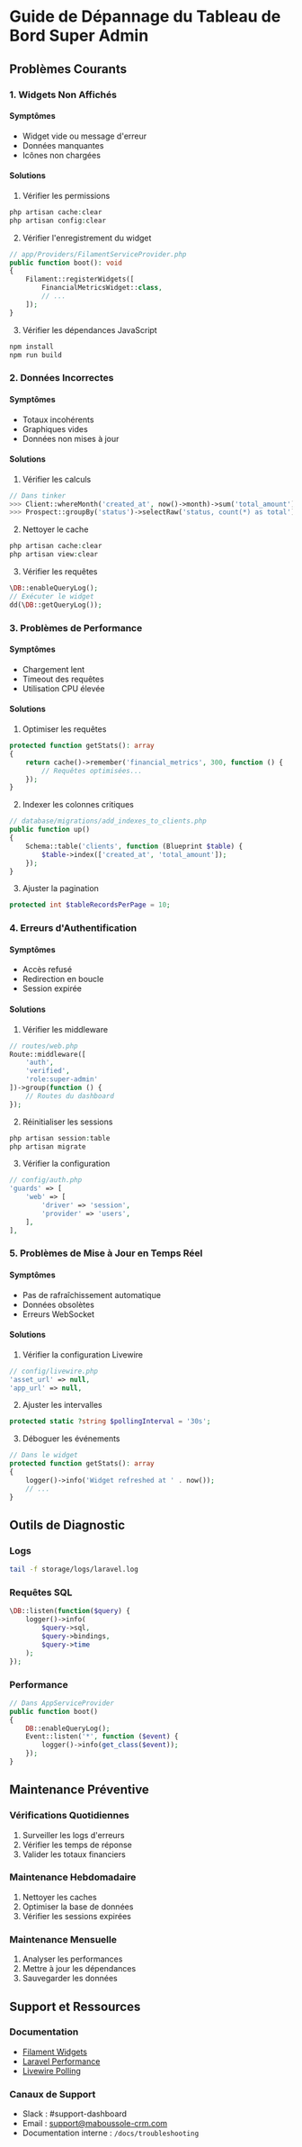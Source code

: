 # Guide de Dépannage du Tableau de Bord Super Admin

## Problèmes Courants

### 1. Widgets Non Affichés

#### Symptômes
- Widget vide ou message d'erreur
- Données manquantes
- Icônes non chargées

#### Solutions
1. Vérifier les permissions
```php
php artisan cache:clear
php artisan config:clear
```

2. Vérifier l'enregistrement du widget
```php
// app/Providers/FilamentServiceProvider.php
public function boot(): void
{
    Filament::registerWidgets([
        FinancialMetricsWidget::class,
        // ...
    ]);
}
```

3. Vérifier les dépendances JavaScript
```bash
npm install
npm run build
```

### 2. Données Incorrectes

#### Symptômes
- Totaux incohérents
- Graphiques vides
- Données non mises à jour

#### Solutions
1. Vérifier les calculs
```php
// Dans tinker
>>> Client::whereMonth('created_at', now()->month)->sum('total_amount')
>>> Prospect::groupBy('status')->selectRaw('status, count(*) as total')->get()
```

2. Nettoyer le cache
```php
php artisan cache:clear
php artisan view:clear
```

3. Vérifier les requêtes
```php
\DB::enableQueryLog();
// Exécuter le widget
dd(\DB::getQueryLog());
```

### 3. Problèmes de Performance

#### Symptômes
- Chargement lent
- Timeout des requêtes
- Utilisation CPU élevée

#### Solutions
1. Optimiser les requêtes
```php
protected function getStats(): array
{
    return cache()->remember('financial_metrics', 300, function () {
        // Requêtes optimisées...
    });
}
```

2. Indexer les colonnes critiques
```php
// database/migrations/add_indexes_to_clients.php
public function up()
{
    Schema::table('clients', function (Blueprint $table) {
        $table->index(['created_at', 'total_amount']);
    });
}
```

3. Ajuster la pagination
```php
protected int $tableRecordsPerPage = 10;
```

### 4. Erreurs d'Authentification

#### Symptômes
- Accès refusé
- Redirection en boucle
- Session expirée

#### Solutions
1. Vérifier les middleware
```php
// routes/web.php
Route::middleware([
    'auth',
    'verified',
    'role:super-admin'
])->group(function () {
    // Routes du dashboard
});
```

2. Réinitialiser les sessions
```php
php artisan session:table
php artisan migrate
```

3. Vérifier la configuration
```php
// config/auth.php
'guards' => [
    'web' => [
        'driver' => 'session',
        'provider' => 'users',
    ],
],
```

### 5. Problèmes de Mise à Jour en Temps Réel

#### Symptômes
- Pas de rafraîchissement automatique
- Données obsolètes
- Erreurs WebSocket

#### Solutions
1. Vérifier la configuration Livewire
```php
// config/livewire.php
'asset_url' => null,
'app_url' => null,
```

2. Ajuster les intervalles
```php
protected static ?string $pollingInterval = '30s';
```

3. Déboguer les événements
```php
// Dans le widget
protected function getStats(): array
{
    logger()->info('Widget refreshed at ' . now());
    // ...
}
```

## Outils de Diagnostic

### Logs
```bash
tail -f storage/logs/laravel.log
```

### Requêtes SQL
```php
\DB::listen(function($query) {
    logger()->info(
        $query->sql,
        $query->bindings,
        $query->time
    );
});
```

### Performance
```php
// Dans AppServiceProvider
public function boot()
{
    DB::enableQueryLog();
    Event::listen('*', function ($event) {
        logger()->info(get_class($event));
    });
}
```

## Maintenance Préventive

### Vérifications Quotidiennes
1. Surveiller les logs d'erreurs
2. Vérifier les temps de réponse
3. Valider les totaux financiers

### Maintenance Hebdomadaire
1. Nettoyer les caches
2. Optimiser la base de données
3. Vérifier les sessions expirées

### Maintenance Mensuelle
1. Analyser les performances
2. Mettre à jour les dépendances
3. Sauvegarder les données

## Support et Ressources

### Documentation
- [Filament Widgets](https://filamentphp.com/docs/3.x/panels/widgets)
- [Laravel Performance](https://laravel.com/docs/10.x/queues)
- [Livewire Polling](https://livewire.laravel.com/docs/polling)

### Canaux de Support
- Slack : #support-dashboard
- Email : support@maboussole-crm.com
- Documentation interne : `/docs/troubleshooting`
